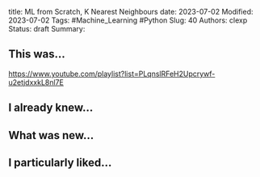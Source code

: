title: ML from Scratch, K Nearest Neighbours
date: 2023-07-02
Modified: 2023-07-02
Tags: #Machine_Learning #Python 
Slug: 40
Authors: clexp
Status: draft
Summary: 

## This was...
https://www.youtube.com/playlist?list=PLqnslRFeH2Upcrywf-u2etjdxxkL8nl7E

## I already knew...

## What was new...

## I particularly liked... 
